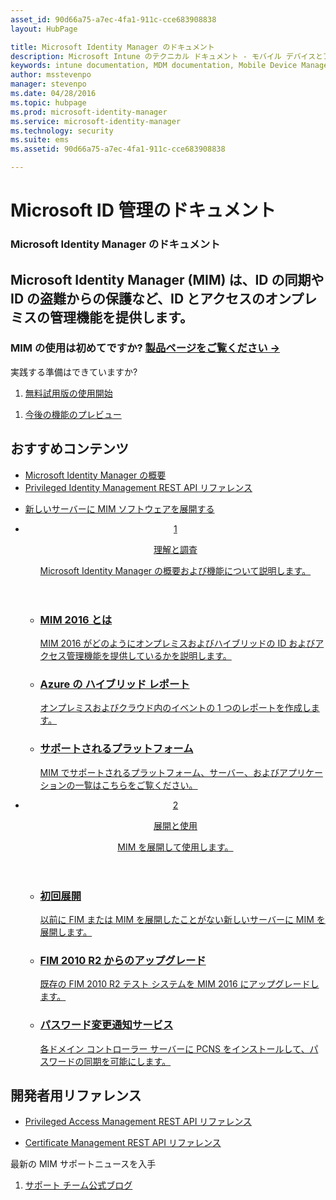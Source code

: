 ```yaml
---
asset_id: 90d66a75-a7ec-4fa1-911c-cce683908838
layout: HubPage

title: Microsoft Identity Manager のドキュメント
description: Microsoft Intune のテクニカル ドキュメント - モバイル デバイスとアプリケーションの管理
keywords: intune documentation, MDM documentation, Mobile Device Management Documentation, Mobile Device and Application Management Documentation
author: msstevenpo
manager: stevenpo
ms.date: 04/28/2016
ms.topic: hubpage
ms.prod: microsoft-identity-manager
ms.service: microsoft-identity-manager
ms.technology: security
ms.suite: ems
ms.assetid: 90d66a75-a7ec-4fa1-911c-cce683908838

---
```

# Microsoft ID 管理のドキュメント
<article id="main">
    <section id="hero-content">
      <h1>Microsoft Identity Manager のドキュメント</h1>
      <h2>Microsoft Identity Manager (MIM) は、ID の同期や ID の盗難からの保護など、ID とアクセスのオンプレミスの管理機能を提供します。</h2>
      <h3>MIM の使用は初めてですか? <a href="http://go.microsoft.com/fwlink/?LinkId=816853" target="\_blank">製品ページをご覧ください &rarr;</a></h3>     
    </section>
    <aside class="alert section-border">
      <p>実践する準備はできていますか?</p>
      <ol class="action-list">
        <li><a href="https://www.microsoft.com/evalcenter/evaluate-microsoft-identity-manager-2016" target="\_blank" class="button-bordered button-translucent">無料試用版の使用開始</a></li>
      </ol>
      <ol class="action-list">
        <li><a href="http://connect.microsoft.com/site1164/Downloads/DownloadDetails.aspx?DownloadID=61395" target="\_blank" class="button-bordered button-translucent">今後の機能のプレビュー</a></li>
      </ol>
    </aside>
    <section id="featured" class="container">
      <h2 class="section-heading"><span class="icon icon-warning"></span> おすすめコンテンツ</h2>
      <div class="features row">
        <ul class="column column-half">
          <li><a href="/microsoft-identity-manager/understand-explore/microsoft-identity-manager-2016">Microsoft Identity Manager の概要</a></li>
          <li><a href="/microsoft-identity-manager/reference/privileged-access-management-rest-api-reference">Privileged Identity Management REST API リファレンス</a></li>
        </ul>
        <ul class="column column-half">
          <li><a href="/microsoft-identity-manager/deploy-use/microsoft-identity-manager-deploy">新しいサーバーに MIM ソフトウェアを展開する</a></li>
        </ul>
      </div>
    </section>
    <div id="journeys">
      <section class="container">
        <ul class="journeys-list">
          <li class="journey-step">
            <header class="journey-step-header row">
              <a href="/microsoft-identity-manager/understand-explore/microsoft-identity-manager-2016">
                <div class="title column-third">
                  <span class="step-number">1</span>
                  <p>理解と調査</p>
                </div>
                <p class="description column-two-thirds">Microsoft Identity Manager の概要および機能について説明します。
                </p>
              </a>
            </header>
            <section class="journey-step-elements content">
              <ul class="row">
                <li class="column-third">
                  <a href="/microsoft-identity-manager/understand-explore/microsoft-identity-manager-2016">
                    <h3>MIM 2016 とは</h3>
                    <p>MIM 2016 がどのようにオンプレミスおよびハイブリッドの ID およびアクセス管理機能を提供しているかを説明します。</p>
                  </a>
                </li>
                <li class="column-third">
                  <a href="/microsoft-identity-manager/understand-explore/identity-manager-hybrid-reporting-azure">
                    <h3>Azure の ハイブリッド レポート</h3>
                    <p>オンプレミスおよびクラウド内のイベントの 1 つのレポートを作成します。</p>
                  </a>
                </li>
                <li class="column-third">
                  <a href="/microsoft-identity-manager/plan-design/microsoft-identity-manager-2016-supported-platforms">
                    <h3>サポートされるプラットフォーム</h3>
                    <p>MIM でサポートされるプラットフォーム、サーバー、およびアプリケーションの一覧はこちらをご覧ください。</p>
                  </a>
                </li>
              </ul>
            </section>
          </li>
          <li class="journey-step">
            <header class="journey-step-header row">
              <a href="/microsoft-identity-manager/deploy-use/microsoft-identity-manager-deploy">
                <div class="title column-third">
                  <span class="step-number">2</span>
                  <p>展開と使用</p>
                </div>
                <p class="description column-two-thirds">MIM を展開して使用します。
                </p>
              </a>
            </header>
            <section class="journey-step-elements content">
              <ul class="row">
                <li class="column-third">
                  <a href="/microsoft-identity-manager/deploy-use/microsoft-identity-manager-deploy">
                    <h3>初回展開</h3>
                    <p>以前に FIM または MIM を展開したことがない新しいサーバーに MIM を展開します。</p>
                  </a>
                </li>
                <li class="column-third">
                  <a href="/microsoft-identity-manager/deploy-use/microsoft-identity-manager-2016-upgrade-from-fim-2010-R2">
                    <h3>FIM 2010 R2 からのアップグレード</h3>
                    <p>既存の FIM 2010 R2 テスト システムを MIM 2016 にアップグレードします。</p>
                  </a>
                </li>
                <li class="column-third">
                  <a href="/microsoft-identity-manager/deploy-use/deploying-mim-password-change-notification-service-on-domain-controller">
                    <h3>パスワード変更通知サービス</h3>
                    <p>各ドメイン コントローラー サーバーに PCNS をインストールして、パスワードの同期を可能にします。</p>
                  </a>
                </li>
              </ul>
            </section>
          </li>
        </ul>
      </section>
    </div>
    <div class="section-border">
      <section class="resources container">
        <h2 class="section-heading"><span class="icon icon-options"></span> 開発者用リファレンス</h2>
        <div class="resource-list row">
          <ul class="column-half">
            <li><a href="/microsoft-identity-manager/reference/privileged-access-management-rest-api-reference">Privileged Access Management REST API リファレンス</a></li>
          </ul>
          <ul class="column-half">
            <li><a href="/microsoft-identity-manager/reference/certificate-management-rest-api-reference">Certificate Management REST API リファレンス</a></li>
          </ul>
        </div>
      </section>
    </div>
    <aside class="alert alert-social">
      <p>最新の MIM サポートニュースを入手</p>
      <ol class="action-list">
        <li><a href="https://blogs.technet.microsoft.com/iamsupport/" target="\_blank" class="button-bordered button-translucent">サポート チーム公式ブログ</a></li>
      </ol>
    </aside>
</article>


<!--HONumber=Jun16_HO4-->



